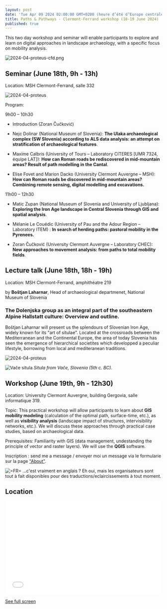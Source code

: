 ```yaml
---
layout: post
date: 'Tue Apr 09 2024 02:00:00 GMT+0200 (heure d’été d’Europe centrale)'
title: Paths & Pathways - Clermont-Ferrand workshop (18-19 June 2024)
published: true
---
```

This two day workshop and seminar will enable participants to explore and learn on digital approaches in landscape archaeology, with a specific focus on mobility analysis. 

![2024-04-proteus-cfd.png](/figures/2024-04-proteus-cfd.png)

## Seminar (June 18th, 9h - 13h)

Location: MSH Clermont-Ferrand, salle 332

![2024-04-proteus](/figures/2024-05-seminaire.jpg)

Program: 

9h00 – 10h30
* Introduction (Zoran Čučković)

* Nejc Dolinar (National Museum of Slovenia): **The Ulaka archaeological complex (SW Slovenia) according to ALS data analysis: an attempt on stratification of archaeological features**.

* Maxime Calbris (University of Tours – Laboratory CITERES \[UMR 7324, équipe LAT\]): **How can Roman roads be rediscovered in mid-mountain areas? Result of path modelling in the Cantal**.

* Elise Fovet and Marion Dacko (University Clermont Auvergne – MSH): **How can Roman roads be discovered in mid-mountain areas? Combining remote sensing, digital modelling and excavations.**

11h00 – 12h30

* Matic Zupan (National Museum of Slovenia and University of Ljubljana): **Exploring the Iron Age landscape in Central Slovenia through GIS and spatial analysis**.

* Mélanie Le Couédic (University of Pau and the Adour Region – Laboratory ITEM) : **In search of herding paths: pastoral mobility in the Pyrenees.**

* Zoran Čučković (University Clermont Auvergne – Laboratory CHEC): **New approaches to movement analysis: from paths to total mobility fields**.
 
## Lecture talk (June 18th, 18h - 19h) 

Location: MSH Clermont-Ferrand, amphithéatre 219

by **Boštjan Laharnar**, Head of archaeological departmenet, National Museum of Slovenia

### The Dolenjska group as an integral part of the southeastern Alpine Hallstatt culture: Overview and outline.

Boštjan Laharnar will present us the splendours of Slovenian Iron Age, widely known for its "art of situlae". Located at the crossroads between the Mediterranean and the Continental Europe, the area of today Slovenia has seen the emergence of hierarchical societites which developped a peculiar lifestyle, borrowing from local and mediteranean traditions. 

![2024-04-proteus](/figures/2024-05-conference.jpg)

![Vače situla](https://www.nms.si/en/imagelib/source/default/Zbirka/Znameniti-predmeti/07situla/Plasc-situle.jpg)
*Situla from Vače, Slovenia (5th c. BC).*

## Workshop (June 19th, 9h - 12h30) 

Location: University Clermont Auvergne, building Gergovia, salle informatique 319.

Topic: This practical workshop will allow participants to learn about **GIS mobility modeling** (calculation of the optimal path, surface-time, etc.), as well as **visibility analysis** (landscape impact of structures, intervisibility networks, etc.). We will discuss these approaches through practical case studies, based on archaeological data.

Prerequisites: Familiarity with GIS (data management, undestanding the principle of vector and raster layers). We will use the **QGIS** software.

Inscription : send me a message / envoyer moi un message via le formularie sur la page ["About"](/about/).

![=FR=](/img/fr_flag.png) ...c'est vraiment en anglais ? Eh oui, mais les organisateurs sont tout à fait disponibles pour des traductions/eclaircissements à tout moment.  

## Location
<iframe width="100%" height="300px" frameborder="0" allowfullscreen allow="geolocation" src="//umap.openstreetmap.fr/en/map/untitled-map_1073256?scaleControl=false&miniMap=false&scrollWheelZoom=false&zoomControl=true&editMode=disabled&moreControl=true&searchControl=null&tilelayersControl=null&embedControl=null&datalayersControl=true&onLoadPanel=none&captionBar=false&captionMenus=true"></iframe><p><a href="//umap.openstreetmap.fr/en/map/untitled-map_1073256?scaleControl=false&miniMap=false&scrollWheelZoom=true&zoomControl=true&editMode=disabled&moreControl=true&searchControl=null&tilelayersControl=null&embedControl=null&datalayersControl=true&onLoadPanel=none&captionBar=false&captionMenus=true">See full screen</a></p>
